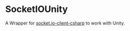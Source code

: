 # SocketIOUnity
A Wrapper for [socket.io-client-csharp](https://github.com/doghappy/socket.io-client-csharp) to work with Unity.
